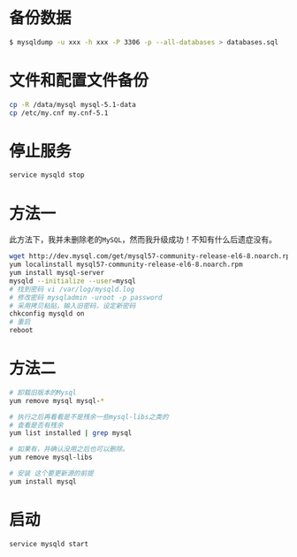 

# 备份数据

```bash
$ mysqldump -u xxx -h xxx -P 3306 -p --all-databases > databases.sql  
```

# 文件和配置文件备份

```bash
cp -R /data/mysql mysql-5.1-data  
cp /etc/my.cnf my.cnf-5.1  
```

# 停止服务

```bash
service mysqld stop
```

# 方法一

此方法下，我并未删除老的`MySQL`，然而我升级成功！不知有什么后遗症没有。

```bash
wget http://dev.mysql.com/get/mysql57-community-release-el6-8.noarch.rpm
yum localinstall mysql57-community-release-el6-8.noarch.rpm
yum install mysql-server
mysqld --initialize --user=mysql
# 找到密码 vi /var/log/mysqld.log
# 修改密码 mysqladmin -uroot -p password
# 采用拷贝粘贴，输入旧密码，设定新密码
chkconfig mysqld on
# 重启
reboot
```


# 方法二

```bash 
# 卸载旧版本的Mysql
yum remove mysql mysql-*  

# 执行之后再看看是不是残余一些mysql-libs之类的
# 查看是否有残余
yum list installed | grep mysql  

# 如果有，并确认没用之后也可以删除。
yum remove mysql-libs  

# 安装 这个要更新源的前提
yum install mysql
```



# 启动

```bash 
service mysqld start
```